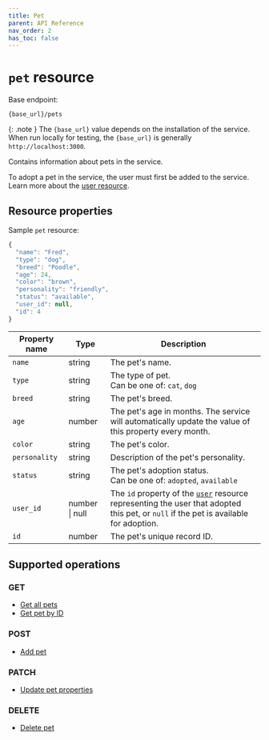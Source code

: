 ```yaml
---
title: Pet
parent: API Reference
nav_order: 2
has_toc: false
---
```


# `pet` resource

Base endpoint:

```shell
{base_url}/pets
```

{: .note }
The `{base_url}` value depends on the installation of the service. When run locally for testing, the `{base_url}` is generally `http://localhost:3000`.

Contains information about pets in the service.

To adopt a pet in the service, the user must first be added to the service. Learn more about the [user resource](../user/index.md).

## Resource properties

Sample `pet` resource:

```js
{
  "name": "Fred",
  "type": "dog",
  "breed": "Poodle",
  "age": 24,
  "color": "brown",
  "personality": "friendly",
  "status": "available",
  "user_id": null,
  "id": 4
}
```

| Property name | Type | Description |
| ------------- | ---- | ----------- |
| `name` | string | The pet's name. |
| `type` | string | The type of pet. <br/> Can be one of: `cat`, `dog` |
| `breed` | string | The pet's breed. |
| `age` | number | The pet's age in months. The service will automatically update the value of this property every month. |
| `color` | string | The pet's color. |
| `personality` | string | Description of the pet's personality. |
| `status` | string | The pet's adoption status. <br/> Can be one of: `adopted`, `available` |
| `user_id` | number \| null | The `id` property of the [`user`](../user/index.md#resource-properties) resource representing the user that adopted this pet, or `null` if the pet is available for adoption. |
| `id` | number | The pet's unique record ID. |

## Supported operations

### GET

* [Get all pets](get_all_pets.md)
* [Get pet by ID](get_pet_by_id.md)

### POST

* [Add pet](add_pet.md)

### PATCH

* [Update pet properties](update_pet_properties.md)

### DELETE

* [Delete pet](delete_pet.md)
